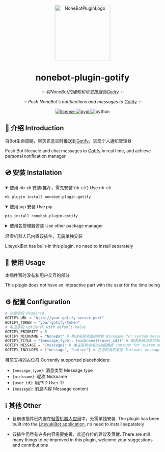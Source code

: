 <div align="center">
  <img src="https://cdn.liteyuki.icu/static/img/liteyuki_icon_640.png" width="180" height="180" alt="NoneBotPluginLogo">

</div>

<div align="center">

# nonebot-plugin-gotify

_✨ 将NoneBot的通知和讯息推送到[Gotify](https://gotify.net/) ✨_

_✨ Push NoneBot's notifications and messages to [Gotify](https://gotify.net/) ✨_


<a href="./LICENSE">
    <img src="https://img.shields.io/github/license/snowykami/nonebot-plugin-gotify.svg" alt="license">
</a>
<a href="https://pypi.python.org/pypi/nonebot-plugin-gotify">
    <img src="https://img.shields.io/pypi/v/nonebot-plugin-gotify.svg" alt="pypi">
</a>
<img src="https://img.shields.io/badge/python-3.10+-blue.svg" alt="python">

</div>

## 📖 介绍 Introduction

将Bot生命周期，聊天讯息实时推送到[Gotify](https://gotify.net/)，实现个人通知管理器

Push Bot lifecycle and chat messages to [Gotify](https://gotify.net/) in real time, and achieve personal notification manager

## 💿 安装 Installation

<details open>
<summary>使用 nb-cli 安装(推荐，需先安装`nb-cli`)  Use nb-cli</summary>

    nb plugin install nonebot-plugin-gotify

</details>

<details open>
<summary>使用 pip 安装 Use pip</summary>

    pip install nonebot-plugin-gotify

</details>

<details>
<summary>使用包管理器安装 Use other package manager</summary>
在 nonebot2 项目的插件目录下, 打开命令行, 根据你使用的包管理器, 输入相应的安装命令

<details>
<summary>pip</summary>

    pip install nonebot-plugin-gotify

</details>
<details>
<summary>pdm</summary>

    pdm add nonebot-plugin-gotify

</details>
<details>
<summary>poetry</summary>

    poetry add nonebot-plugin-gotify

</details>
<details>
<summary>conda</summary>

    conda install nonebot-plugin-gotify

</details>
</details>

轻雪机器人已内置该插件，无需单独安装

LiteyukiBot has built-in this plugin, no need to install separately

## 🎉 使用 Usage

本插件暂时没有和用户交互的部分

This plugin does not have an interactive part with the user for the time being

## ⚙️ 配置 Configuration

```python
# 必要字段 Required
GOTIFY_URL = "http://your-gotify-server:port"
GOTIFY_TOKEN = "your-gotify-token"
# 可选字段 Optional with default value
GOTIFY_PRIORITY = 5
GOTIFY_NICKNAME = "NoneBot" # 推送系统消息的昵称 Nickname for system messages
GOTIFY_TITLE = "{message_type}: {nickname}({user_id})" # 推送系统消息的标题模板 Title for system messages template
GOTIFY_MESSAGE = "{message}" # 推送系统消息的内容模板 Content for system messages template
GOTIFY_INCLUDES = ["message", "notice"] # 包含的消息类型 Includes message types
```

目前支持的占位符 Currently supported placeholders:
- `{message_type}`: 消息类型 Message type
- `{nickname}`: 昵称 Nickname
- `{user_id}`: 用户ID User ID
- `{message}`: 消息内容 Message content

## ℹ️ 其他 Other

- 目前该插件已内置在[轻雪机器人应用](https://bot.liteyuki.icu)中，无需单独安装.
The plugin has been built into the [LiteyukiBot application](https://bot.liteyuki.icu), no need to install separately

- 该插件仍然有许多内容需要完善，欢迎各位的建议及贡献.
There are still many things to be improved in this plugin, welcome your suggestions and contributions
